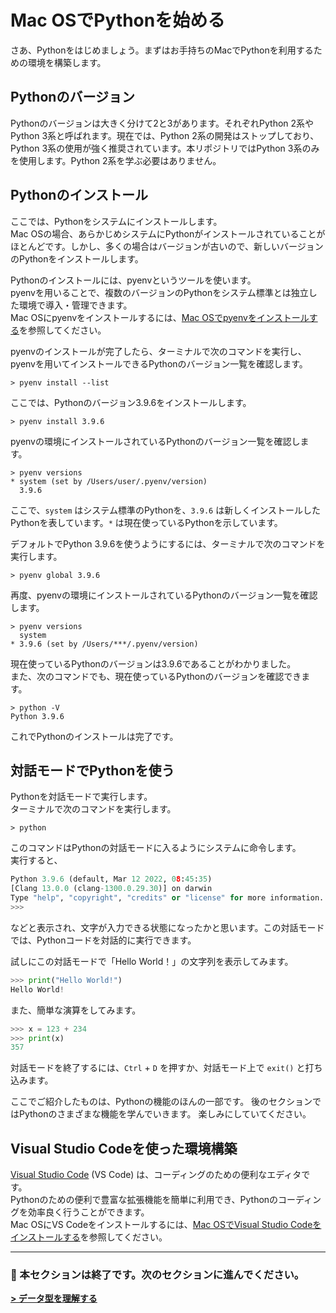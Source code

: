 # Mac OSでPythonを始める

さあ、Pythonをはじめましょう。まずはお手持ちのMacでPythonを利用するための環境を構築します。  

## Pythonのバージョン

Pythonのバージョンは大きく分けて2と3があります。それぞれPython 2系やPython 3系と呼ばれます。現在では、Python 2系の開発はストップしており、Python 3系の使用が強く推奨されています。本リポジトリではPython 3系のみを使用します。Python 2系を学ぶ必要はありません。

## Pythonのインストール

ここでは、Pythonをシステムにインストールします。  
Mac OSの場合、あらかじめシステムにPythonがインストールされていることがほとんどです。しかし、多くの場合はバージョンが古いので、新しいバージョンのPythonをインストールします。

Pythonのインストールには、pyenvというツールを使います。  
pyenvを用いることで、複数のバージョンのPythonをシステム標準とは独立した環境で導入・管理できます。  
Mac OSにpyenvをインストールするには、[Mac OSでpyenvをインストールする](/docs/appendix/how-to-install-pyenv-on-macos.md)を参照してください。

pyenvのインストールが完了したら、ターミナルで次のコマンドを実行し、pyenvを用いてインストールできるPythonのバージョン一覧を確認します。

```shell
> pyenv install --list
```

ここでは、Pythonのバージョン3.9.6をインストールします。

```shell
> pyenv install 3.9.6
```

pyenvの環境にインストールされているPythonのバージョン一覧を確認します。

```shell
> pyenv versions
* system (set by /Users/user/.pyenv/version)
  3.9.6
```

ここで、`system` はシステム標準のPythonを、`3.9.6` は新しくインストールしたPythonを表しています。`*` は現在使っているPythonを示しています。

デフォルトでPython 3.9.6を使うようにするには、ターミナルで次のコマンドを実行します。

```shell
> pyenv global 3.9.6
```

再度、pyenvの環境にインストールされているPythonのバージョン一覧を確認します。

```shell
> pyenv versions
  system
* 3.9.6 (set by /Users/***/.pyenv/version)
```

現在使っているPythonのバージョンは3.9.6であることがわかりました。  
また、次のコマンドでも、現在使っているPythonのバージョンを確認できます。

```shell
> python -V
Python 3.9.6
```

これでPythonのインストールは完了です。

## 対話モードでPythonを使う

Pythonを対話モードで実行します。  
ターミナルで次のコマンドを実行します。

```shell
> python
```

このコマンドはPythonの対話モードに入るようにシステムに命令します。  
実行すると、

```python
Python 3.9.6 (default, Mar 12 2022, 08:45:35)
[Clang 13.0.0 (clang-1300.0.29.30)] on darwin
Type "help", "copyright", "credits" or "license" for more information.
>>>
```

などと表示され、文字が入力できる状態になったかと思います。この対話モードでは、Pythonコードを対話的に実行できます。

試しにこの対話モードで「Hello World！」の文字列を表示してみます。

```python
>>> print("Hello World!")
Hello World!
```

また、簡単な演算をしてみます。

```python
>>> x = 123 + 234
>>> print(x)
357
```

対話モードを終了するには、`Ctrl` + `D` を押すか、対話モード上で `exit()` と打ち込みます。

ここでご紹介したものは、Pythonの機能のほんの一部です。
後のセクションではPythonのさまざまな機能を学んでいきます。
楽しみにしていてください。

## Visual Studio Codeを使った環境構築

[Visual Studio Code](https://code.visualstudio.com/) (VS Code) は、コーディングのための便利なエディタです。  
Pythonのための便利で豊富な拡張機能を簡単に利用でき、Pythonのコーディングを効率良く行うことができます。  
Mac OSにVS Codeをインストールするには、[Mac OSでVisual Studio Codeをインストールする](/docs/appendix/how-to-install-vscode-on-macos.md)を参照してください。

--- 

### :tada: 本セクションは終了です。次のセクションに進んでください。

**[> データ型を理解する](/docs/basic/data-types.md)**